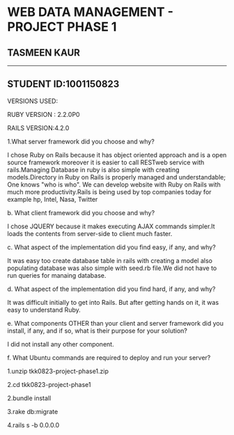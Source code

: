 # WEB DATA MANAGEMENT - PROJECT PHASE 1

TASMEEN KAUR
------------
------------
STUDENT ID:1001150823
----------------------

VERSIONS USED:

RUBY VERSION : 2.2.0P0

RAILS VERSION:4.2.0

1.What server framework did you choose and why?

I chose Ruby on Rails because it has object oriented approach and is a open source framework moreover it is easier to call RESTweb service with rails.Managing Database in ruby is also simple with creating models.Directory in Ruby on Rails is properly managed and understandable; One knows "who is who". We can develop website with Ruby on Rails with much more productivity.Rails is being used by top companies today for example hp, Intel, Nasa, Twitter

b. What client framework did you choose and why?

I chose JQUERY because it makes executing AJAX commands simpler.It loads the contents from server-side to client much faster.

c. What aspect of the implementation did you find easy, if any, and why?

It was easy too create database table in rails with creating a model also populating database was also simple with seed.rb file.We did not have to run queries for manaing database.

d. What aspect of the implementation did you find hard, if any, and why?

It was difficult initially to get into Rails. But after getting hands on it, it was easy to understand Ruby.

e. What components OTHER than your client and server framework did you install, if any, and if so, what is their purpose for your solution?

I did not install any other component.

f. What Ubuntu commands are required to deploy and run your server?

1.unzip tkk0823-project-phase1.zip

2.cd tkk0823-project-phase1

2.bundle install

3.rake db:migrate

4.rails s -b 0.0.0.0
